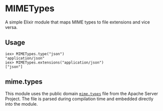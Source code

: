 # MIMETypes

A simple Elixir module that maps MIME types to file extensions and vice
versa.

## Usage

```iex
iex> MIMETypes.type("json")
"application/json"
iex> MIMETypes.extensions("application/json")
["json"]
```

## mime.types

This module uses the public domain [`mime.types`][1] file from the Apache
Server Project. The file is parsed during compilation time and embedded
directly into the module.

[1]: http://svn.apache.org/repos/asf/httpd/httpd/trunk/docs/conf/mime.types
